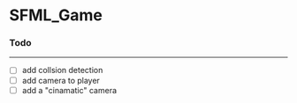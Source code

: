 # SFML_Game

### Todo
------------------------
- [ ] add collsion detection
- [ ] add camera to player
- [ ] add a "cinamatic" camera
